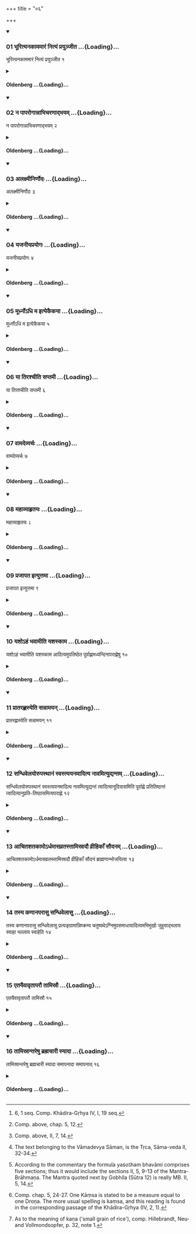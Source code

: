 +++
title = "०६"

+++

<div class="js_include" includetitle="true" newlevelforh1="3" unfilled url="/vedAH_sAma/kauthumam/sUtram/gobhila-gRhyam/vishvAsa-prastutiH/4/06/01_bhUrityanakAmamAraM_nityaM_prayunjIta.md">
<details open><summary><h3>01 भूरित्यनकाममारं नित्यं प्रयुञ्जीत ...{Loading}...</h3></summary>

भूरित्यनकाममारं नित्यं प्रयुञ्जीत १
</details>
</div>
<div class="js_include collapsed" newlevelforh1="4" title="Oldenberg" unfilled url="/vedAH_sAma/kauthumam/sUtram/gobhila-gRhyam/oldenberg/4/06/01_bhUrityanakAmamAraM_nityaM_prayunjIta.md">
<details><summary><h4>Oldenberg ...{Loading}...</h4></summary>

1. [^1]  Let him daily repeat (the formula), 'Bhūḥ!' (MB. II, 4, 14) in order to avert involuntary death.


[^1]:  6, 1 seq. Comp. Khādira-Gṛhya IV, I, 19 seq.

</details>
</div>
<div class="js_include" includetitle="true" newlevelforh1="3" unfilled url="/vedAH_sAma/kauthumam/sUtram/gobhila-gRhyam/vishvAsa-prastutiH/4/06/02_na_pAparogAnnAbhicharaNAdbhayam.md">
<details open><summary><h3>02 न पापरोगान्नाभिचरणाद्भयम् ...{Loading}...</h3></summary>

न पापरोगान्नाभिचरणाद्भयम् २
</details>
</div>
<div class="js_include collapsed" newlevelforh1="4" title="Oldenberg" unfilled url="/vedAH_sAma/kauthumam/sUtram/gobhila-gRhyam/oldenberg/4/06/02_na_pAparogAnnAbhicharaNAdbhayam.md">
<details><summary><h4>Oldenberg ...{Loading}...</h4></summary>

2. (He who does so) has nothing to fear from serious diseases or from sorcery.

</details>
</div>
<div class="js_include" includetitle="true" newlevelforh1="3" unfilled url="/vedAH_sAma/kauthumam/sUtram/gobhila-gRhyam/vishvAsa-prastutiH/4/06/03_alaxmInirNodaH.md">
<details open><summary><h3>03 अलक्ष्मीनिर्णोदः ...{Loading}...</h3></summary>

अलक्ष्मीनिर्णोदः ३
</details>
</div>
<div class="js_include collapsed" newlevelforh1="4" title="Oldenberg" unfilled url="/vedAH_sAma/kauthumam/sUtram/gobhila-gRhyam/oldenberg/4/06/03_alaxmInirNodaH.md">
<details><summary><h4>Oldenberg ...{Loading}...</h4></summary>

3. (The ceremony for) driving away misfortune (is as follows).

</details>
</div>
<div class="js_include" includetitle="true" newlevelforh1="3" unfilled url="/vedAH_sAma/kauthumam/sUtram/gobhila-gRhyam/vishvAsa-prastutiH/4/06/04_yajanIyaprayogaH.md">
<details open><summary><h3>04 यजनीयप्रयोगः ...{Loading}...</h3></summary>

यजनीयप्रयोगः ४
</details>
</div>
<div class="js_include collapsed" newlevelforh1="4" title="Oldenberg" unfilled url="/vedAH_sAma/kauthumam/sUtram/gobhila-gRhyam/oldenberg/4/06/04_yajanIyaprayogaH.md">
<details><summary><h4>Oldenberg ...{Loading}...</h4></summary>

4. [^2]  It is performed on the sacrificial day (i.e. on the first day of the fortnight).


[^2]:  Comp. above, chap. 5, 12.

</details>
</div>
<div class="js_include" includetitle="true" newlevelforh1="3" unfilled url="/vedAH_sAma/kauthumam/sUtram/gobhila-gRhyam/vishvAsa-prastutiH/4/06/05_mUrdhno-dhi_ma_ityekaikayA.md">
<details open><summary><h3>05 मूर्ध्नोऽधि म इत्येकैकया ...{Loading}...</h3></summary>

मूर्ध्नोऽधि म इत्येकैकया ५
</details>
</div>
<div class="js_include collapsed" newlevelforh1="4" title="Oldenberg" unfilled url="/vedAH_sAma/kauthumam/sUtram/gobhila-gRhyam/oldenberg/4/06/05_mUrdhno-dhi_ma_ityekaikayA.md">
<details><summary><h4>Oldenberg ...{Loading}...</h4></summary>

5. (Oblations are made with the six verses), 'From the head' (MB. II, 5, 1 seq.), verse by verse.

</details>
</div>
<div class="js_include" includetitle="true" newlevelforh1="3" unfilled url="/vedAH_sAma/kauthumam/sUtram/gobhila-gRhyam/vishvAsa-prastutiH/4/06/06_yA_tirashchIti_saptamI.md">
<details open><summary><h3>06 या तिरश्चीति सप्तमी ...{Loading}...</h3></summary>

या तिरश्चीति सप्तमी ६
</details>
</div>
<div class="js_include collapsed" newlevelforh1="4" title="Oldenberg" unfilled url="/vedAH_sAma/kauthumam/sUtram/gobhila-gRhyam/oldenberg/4/06/06_yA_tirashchIti_saptamI.md">
<details><summary><h4>Oldenberg ...{Loading}...</h4></summary>

6. [^3]  The seventh (verse is), 'She who athwart' (MB. I, 5, 6).


[^3]:  Comp. above, II, 7, 14.

</details>
</div>
<div class="js_include" includetitle="true" newlevelforh1="3" unfilled url="/vedAH_sAma/kauthumam/sUtram/gobhila-gRhyam/vishvAsa-prastutiH/4/06/07_vAmadevyarchaH.md">
<details open><summary><h3>07 वामदेव्यर्चः ...{Loading}...</h3></summary>

वामदेव्यर्चः ७
</details>
</div>
<div class="js_include collapsed" newlevelforh1="4" title="Oldenberg" unfilled url="/vedAH_sAma/kauthumam/sUtram/gobhila-gRhyam/oldenberg/4/06/07_vAmadevyarchaH.md">
<details><summary><h4>Oldenberg ...{Loading}...</h4></summary>

7. [^4]  (Then follow) the verses of the Vāmadevya,


[^4]:  The text belonging to the Vāmadevya Sāman, is the Tṛca, Sāma-veda II, 32-34.

</details>
</div>
<div class="js_include" includetitle="true" newlevelforh1="3" unfilled url="/vedAH_sAma/kauthumam/sUtram/gobhila-gRhyam/vishvAsa-prastutiH/4/06/08_mahAvyAhRtayaH.md">
<details open><summary><h3>08 महाव्याहृतयः ...{Loading}...</h3></summary>

महाव्याहृतयः ८
</details>
</div>
<div class="js_include collapsed" newlevelforh1="4" title="Oldenberg" unfilled url="/vedAH_sAma/kauthumam/sUtram/gobhila-gRhyam/oldenberg/4/06/08_mahAvyAhRtayaH.md">
<details><summary><h4>Oldenberg ...{Loading}...</h4></summary>

8. (And) the Mahāvyāhṛtis.

</details>
</div>
<div class="js_include" includetitle="true" newlevelforh1="3" unfilled url="/vedAH_sAma/kauthumam/sUtram/gobhila-gRhyam/vishvAsa-prastutiH/4/06/09_prajApata_ityuttamA.md">
<details open><summary><h3>09 प्रजापत इत्युत्तमा ...{Loading}...</h3></summary>

प्रजापत इत्युत्तमा ९
</details>
</div>
<div class="js_include collapsed" newlevelforh1="4" title="Oldenberg" unfilled url="/vedAH_sAma/kauthumam/sUtram/gobhila-gRhyam/oldenberg/4/06/09_prajApata_ityuttamA.md">
<details><summary><h4>Oldenberg ...{Loading}...</h4></summary>

9. The last (verse) is, 'Prajāpati' (MB. II, 5, 8).

</details>
</div>
<div class="js_include" includetitle="true" newlevelforh1="3" unfilled url="/vedAH_sAma/kauthumam/sUtram/gobhila-gRhyam/vishvAsa-prastutiH/4/06/10_yasho-haM_bhavAmIti_yashaskAma.md">
<details open><summary><h3>10 यशोऽहं भवामीति यशस्काम ...{Loading}...</h3></summary>

यशोऽहं भवामीति यशस्काम आदित्यमुपतिष्ठेत पूर्वाह्णमध्यन्दिनापराह्णेषु १०
</details>
</div>
<div class="js_include collapsed" newlevelforh1="4" title="Oldenberg" unfilled url="/vedAH_sAma/kauthumam/sUtram/gobhila-gRhyam/oldenberg/4/06/10_yasho-haM_bhavAmIti_yashaskAma.md">
<details><summary><h4>Oldenberg ...{Loading}...</h4></summary>

10. [^5]  With the formula, 'I am glory' (MB. II, 5, 9) one who is desirous of glory should worship the sun in the forenoon, at noon, and in the afternoon,


[^5]:  According to the commentary the formula yaśoऽham bhavāmi comprises five sections; thus it would include the sections II, 5, 9-13 of the Mantra-Brāhmaṇa. The Mantra quoted next by Gobhila (Sūtra 12) is really MB. II, 5, 14.

</details>
</div>
<div class="js_include" includetitle="true" newlevelforh1="3" unfilled url="/vedAH_sAma/kauthumam/sUtram/gobhila-gRhyam/vishvAsa-prastutiH/4/06/11_prAtarahNasyeti_sannAmayan.md">
<details open><summary><h3>11 प्रातरह्णस्येति सन्नामयन् ...{Loading}...</h3></summary>

प्रातरह्णस्येति सन्नामयन् ११
</details>
</div>
<div class="js_include collapsed" newlevelforh1="4" title="Oldenberg" unfilled url="/vedAH_sAma/kauthumam/sUtram/gobhila-gRhyam/oldenberg/4/06/11_prAtarahNasyeti_sannAmayan.md">
<details><summary><h4>Oldenberg ...{Loading}...</h4></summary>

11. Changing (the words), 'of the forenoon' (into 'of the noon,' and 'of the afternoon,' accordingly).

</details>
</div>
<div class="js_include" includetitle="true" newlevelforh1="3" unfilled url="/vedAH_sAma/kauthumam/sUtram/gobhila-gRhyam/vishvAsa-prastutiH/4/06/12_sandhivelayorupasthAnaM_svastyayanamAditya_nAva.md">
<details open><summary><h3>12 सन्धिवेलयोरुपस्थानं स्वस्त्ययनमादित्य नावमित्युद्यन्तम् ...{Loading}...</h3></summary>

सन्धिवेलयोरुपस्थानं स्वस्त्ययनमादित्य नावमित्युद्यन्तं त्वादित्यानूदियासमिति पूर्वाह्णे प्रतितिष्ठन्तं त्वादित्यानुप्रति-तिष्ठासमित्यपराह्णे १२
</details>
</div>
<div class="js_include collapsed" newlevelforh1="4" title="Oldenberg" unfilled url="/vedAH_sAma/kauthumam/sUtram/gobhila-gRhyam/oldenberg/4/06/12_sandhivelayorupasthAnaM_svastyayanamAditya_nAva.md">
<details><summary><h4>Oldenberg ...{Loading}...</h4></summary>

12. Worshipping (the sun) at the time of the morning twilight and of the evening twilight procures happiness, (both times) with (the formula), 'O sun! the ship' (MB. II, 5, 14), and (after that) in the morning with (the formula), 'When thou risest, O sun, I shall rise with thee' (ibid. 15); in the evening with (the formula), 'When thou goest to rest, O sun, I shall go to rest with thee' (ibid. 16).

</details>
</div>
<div class="js_include" includetitle="true" newlevelforh1="3" unfilled url="/vedAH_sAma/kauthumam/sUtram/gobhila-gRhyam/vishvAsa-prastutiH/4/06/13_AchitashatakAmo-rdhamAsavratastAmisrAdau_vrIhik.md">
<details open><summary><h3>13 आचितशतकामोऽर्धमासव्रतस्तामिस्रादौ व्रीहिकाँ सौदनम् ...{Loading}...</h3></summary>

आचितशतकामोऽर्धमासव्रतस्तामिस्रादौ व्रीहिकाँ सौदनं ब्राह्मणान्भोजयित्वा १३
</details>
</div>
<div class="js_include collapsed" newlevelforh1="4" title="Oldenberg" unfilled url="/vedAH_sAma/kauthumam/sUtram/gobhila-gRhyam/oldenberg/4/06/13_AchitashatakAmo-rdhamAsavratastAmisrAdau_vrIhik.md">
<details><summary><h4>Oldenberg ...{Loading}...</h4></summary>

13. [^6]  One who desires to gain a hundred cart-loads (of gold), should keep the vow (of fasting) through one fortnight and should on the first day of a dark fortnight feed the Brāhmaṇas with boiled milk-rice prepared of one Kāṃsa of rice.


[^6]:  Comp. chap. 5, 24-27. One Kāṃsa is stated to be a measure equal to one Droṇa. The more usual spelling is kaṃsa, and this reading is found in the corresponding passage of the Khādira-Gṛhya (IV, 2, 1).

</details>
</div>
<div class="js_include" includetitle="true" newlevelforh1="3" unfilled url="/vedAH_sAma/kauthumam/sUtram/gobhila-gRhyam/vishvAsa-prastutiH/4/06/14_tasya_kaNAnaparAsu_sandhivelAsu.md">
<details open><summary><h3>14 तस्य कणानपरासु सन्धिवेलासु ...{Loading}...</h3></summary>

तस्य कणानपरासु सन्धिवेलासु प्रत्यङ्ग्रामान्निष्क्रम्य चतुष्पथेऽग्निमुपसमाधायादित्यमभिमुखो जुहुयाद्भलाय स्वाहा भल्लाय स्वाहेति १४
</details>
</div>
<div class="js_include collapsed" newlevelforh1="4" title="Oldenberg" unfilled url="/vedAH_sAma/kauthumam/sUtram/gobhila-gRhyam/oldenberg/4/06/14_tasya_kaNAnaparAsu_sandhivelAsu.md">
<details><summary><h4>Oldenberg ...{Loading}...</h4></summary>

14. [^7]  At the evening twilight (of every day of that fortnight), having left the village in a westerly direction, and having put wood on the fire at a place where four roads meet, he should sacrifice the small grains (of that rice), turning his face towards the sun, with (the words), 'To Bhala Svāhā! To Bhala Svāhā!' (ibid. 17. 18).


[^7]:  As to the meaning of kaṇa ('small grain of rice'), comp. Hillebrandt, Neu- and Vollmondsopfer, p. 32, note 1.

</details>
</div>
<div class="js_include" includetitle="true" newlevelforh1="3" unfilled url="/vedAH_sAma/kauthumam/sUtram/gobhila-gRhyam/vishvAsa-prastutiH/4/06/15_etayaivAvRtAparau_tAmisrau.md">
<details open><summary><h3>15 एतयैवावृतापरौ तामिस्रौ ...{Loading}...</h3></summary>

एतयैवावृतापरौ तामिस्रौ १५
</details>
</div>
<div class="js_include collapsed" newlevelforh1="4" title="Oldenberg" unfilled url="/vedAH_sAma/kauthumam/sUtram/gobhila-gRhyam/oldenberg/4/06/15_etayaivAvRtAparau_tAmisrau.md">
<details><summary><h4>Oldenberg ...{Loading}...</h4></summary>

15. (He should repeat those rites) in the same way the two next dark fortnights.

</details>
</div>
<div class="js_include" includetitle="true" newlevelforh1="3" unfilled url="/vedAH_sAma/kauthumam/sUtram/gobhila-gRhyam/vishvAsa-prastutiH/4/06/16_tAmisrAntareShu_brahmachArI_syAdA.md">
<details open><summary><h3>16 तामिस्रान्तरेषु ब्रह्मचारी स्यादा ...{Loading}...</h3></summary>

तामिस्रान्तरेषु ब्रह्मचारी स्यादा समापनादा समापनात् १६
</details>
</div>
<div class="js_include collapsed" newlevelforh1="4" title="Oldenberg" unfilled url="/vedAH_sAma/kauthumam/sUtram/gobhila-gRhyam/oldenberg/4/06/16_tAmisrAntareShu_brahmachArI_syAdA.md">
<details><summary><h4>Oldenberg ...{Loading}...</h4></summary>

16. During the time between those dark fortnights he should observe chastity till the end (of the rite), till the end (of the rite).

</details>
</div>
